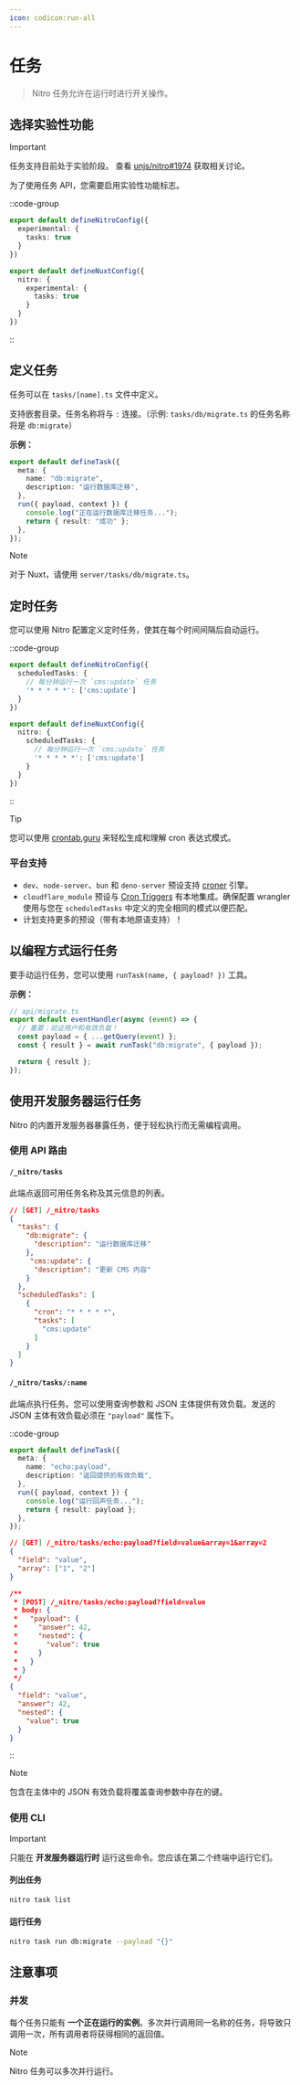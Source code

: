 ```yaml
---
icon: codicon:run-all
---
```


# 任务

> Nitro 任务允许在运行时进行开关操作。

## 选择实验性功能

> [!IMPORTANT]
> 任务支持目前处于实验阶段。
> 查看 [unjs/nitro#1974](https://github.com/unjs/nitro/issues/1974) 获取相关讨论。

为了使用任务 API，您需要启用实验性功能标志。

::code-group
```ts [nitro.config.ts]
export default defineNitroConfig({
  experimental: {
    tasks: true
  }
})
```

```ts [nuxt.config.ts]
export default defineNuxtConfig({
  nitro: {
    experimental: {
      tasks: true
    }
  }
})
```
::


## 定义任务

任务可以在 `tasks/[name].ts` 文件中定义。

支持嵌套目录。任务名称将与 `:` 连接。（示例: `tasks/db/migrate.ts` 的任务名称将是 `db:migrate`）

**示例：**

```ts [tasks/db/migrate.ts]
export default defineTask({
  meta: {
    name: "db:migrate",
    description: "运行数据库迁移",
  },
  run({ payload, context }) {
    console.log("正在运行数据库迁移任务...");
    return { result: "成功" };
  },
});
```

> [!NOTE]
> 对于 Nuxt，请使用 `server/tasks/db/migrate.ts`。


## 定时任务

您可以使用 Nitro 配置定义定时任务，使其在每个时间间隔后自动运行。

::code-group
```ts [nitro.config.ts]
export default defineNitroConfig({
  scheduledTasks: {
    // 每分钟运行一次 `cms:update` 任务
    '* * * * *': ['cms:update']
  }
})
```

```ts [nuxt.config.ts]
export default defineNuxtConfig({
  nitro: {
    scheduledTasks: {
      // 每分钟运行一次 `cms:update` 任务
      '* * * * *': ['cms:update']
    }
  }
})
```

::

> [!TIP]
> 您可以使用 [crontab.guru](https://crontab.guru/) 来轻松生成和理解 cron 表达式模式。

### 平台支持

- `dev`、`node-server`、`bun` 和 `deno-server` 预设支持 [croner](https://croner.56k.guru/) 引擎。
- `cloudflare_module` 预设与 [Cron Triggers](https://developers.cloudflare.com/workers/configuration/cron-triggers/) 有本地集成。确保配置 wrangler 使用与您在 `scheduledTasks` 中定义的完全相同的模式以便匹配。
- 计划支持更多的预设（带有本地原语支持）！

## 以编程方式运行任务

要手动运行任务，您可以使用 `runTask(name, { payload? })` 工具。

**示例：**

```ts
// api/migrate.ts
export default eventHandler(async (event) => {
  // 重要：验证用户和有效负载！
  const payload = { ...getQuery(event) };
  const { result } = await runTask("db:migrate", { payload });

  return { result };
});
```

## 使用开发服务器运行任务

Nitro 的内置开发服务器暴露任务，便于轻松执行而无需编程调用。

### 使用 API 路由

#### `/_nitro/tasks`

此端点返回可用任务名称及其元信息的列表。

```json
// [GET] /_nitro/tasks
{
  "tasks": {
    "db:migrate": {
      "description": "运行数据库迁移"
    },
     "cms:update": {
      "description": "更新 CMS 内容"
    }
  },
  "scheduledTasks": [
    {
      "cron": "* * * * *",
      "tasks": [
        "cms:update"
      ]
    }
  ]
}
```

#### `/_nitro/tasks/:name`

此端点执行任务。您可以使用查询参数和 JSON 主体提供有效负载。发送的 JSON 主体有效负载必须在 `"payload"` 属性下。

::code-group
```ts [tasks/echo/payload.ts]
export default defineTask({
  meta: {
    name: "echo:payload",
    description: "返回提供的有效负载",
  },
  run({ payload, context }) {
    console.log("运行回声任务...");
    return { result: payload };
  },
});
```
```json [GET]
// [GET] /_nitro/tasks/echo:payload?field=value&array=1&array=2
{
  "field": "value",
  "array": ["1", "2"]
}
```
```json [POST]
/**
 * [POST] /_nitro/tasks/echo:payload?field=value
 * body: {
 *   "payload": {
 *     "answer": 42,
 *     "nested": {
 *       "value": true
 *     }
 *   }
 * }
 */
{
  "field": "value",
  "answer": 42,
  "nested": {
    "value": true
  }
}
```
::

> [!NOTE]
> 包含在主体中的 JSON 有效负载将覆盖查询参数中存在的键。

### 使用 CLI

> [!IMPORTANT]
> 只能在 **开发服务器运行时** 运行这些命令。您应该在第二个终端中运行它们。

#### 列出任务

```sh
nitro task list
```

#### 运行任务

```sh
nitro task run db:migrate --payload "{}"
```

## 注意事项

### 并发

每个任务只能有 **一个正在运行的实例**。多次并行调用同一名称的任务，将导致只调用一次，所有调用者将获得相同的返回值。

> [!NOTE]
> Nitro 任务可以多次并行运行。
